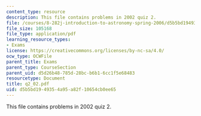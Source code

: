 ```yaml
---
content_type: resource
description: This file contains problems in 2002 quiz 2.
file: /courses/8-282j-introduction-to-astronomy-spring-2006/d5b5bd1949354a95a82f10654cb0ee65_q2_02.pdf
file_size: 105168
file_type: application/pdf
learning_resource_types:
- Exams
license: https://creativecommons.org/licenses/by-nc-sa/4.0/
ocw_type: OCWFile
parent_title: Exams
parent_type: CourseSection
parent_uid: d5d26b48-785d-28bc-b6b1-6cc1f5e68483
resourcetype: Document
title: q2_02.pdf
uid: d5b5bd19-4935-4a95-a82f-10654cb0ee65
---
```

This file contains problems in 2002 quiz 2.